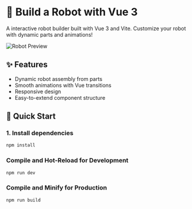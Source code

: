 # 🤖 Build a Robot with Vue 3 

A interactive robot builder built with Vue 3 and Vite. Customize your robot with dynamic parts and animations!

![Robot Preview](public/robot-preview.gif) <!-- Добавьте реальный скриншот или GIF -->

## ✨ Features
- Dynamic robot assembly from parts
- Smooth animations with Vue transitions
- Responsive design
- Easy-to-extend component structure

## 🚀 Quick Start

### 1. Install dependencies
```bash
npm install
```
### Compile and Hot-Reload for Development

```sh
npm run dev
```

### Compile and Minify for Production

```sh
npm run build
```
